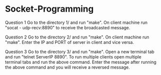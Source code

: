 # Socket-Programming

Question 1
Go to the directory 1/ and run "make".
On client machine run "socat - udp-recv:8890" to receive the broadcasted message.

Question 2
Go to the directory 2/ and run "make".
On client machine run "make".
Enter the IP and PORT of server in client and vice versa.

Question 3
Go to the directory 3/ and run "make".
Open a new terminal tab and run "telnet ServerIP 8890".
To run multiple clients open multiple terminal tabs and run the above command.
Enter the message after running the above command and you will receive a reversed message.
